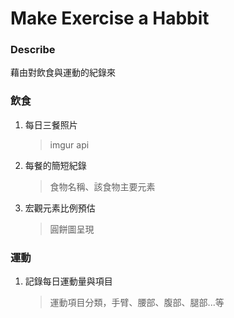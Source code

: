 # Make Exercise a Habbit

### Describe
藉由對飲食與運動的紀錄來

### 飲食
1. 每日三餐照片
   > imgur api
2. 每餐的簡短紀錄
   > 食物名稱、該食物主要元素
3. 宏觀元素比例預估
   > 圓餅圖呈現

### 運動
1. 記錄每日運動量與項目
   > 運動項目分類，手臂、腰部、腹部、腿部...等
